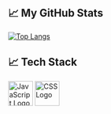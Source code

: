 
## &#x1f4c8; My GitHub Stats

[![Top Langs](https://github-readme-stats.vercel.app/api/top-langs/?username=bay-s&hide=java,html,css&theme=radical)](https://github.com/anuraghazra/github-readme-stats)

## &#x1f4c8; Tech Stack

<img src="https://cdn.worldvectorlogo.com/logos/javascript.svg" alt="JavaScript Logo" width="50" height="50"/> <img src="https://cdn.worldvectorlogo.com/logos/css3.svg" alt="CSS Logo" width="50" height="50"/>

